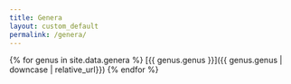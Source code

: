 ```yaml
---
title: Genera
layout: custom_default
permalink: /genera/
---
```

{% for genus in site.data.genera %}
[{{ genus.genus }}]({{ genus.genus | downcase | relative_url}})
{% endfor %}
